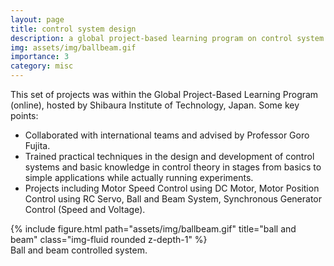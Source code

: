 ```yaml
---
layout: page
title: control system design
description: a global project-based learning program on control system design
img: assets/img/ballbeam.gif
importance: 3
category: misc
---
```


This set of projects was within the Global Project-Based Learning Program (online), hosted by Shibaura Institute of Technology, Japan. Some key points:
- Collaborated with international teams and advised by Professor Goro Fujita.
- Trained practical techniques in the design and development of control systems and basic knowledge in control theory in stages from basics to simple applications while actually running experiments.
- Projects including Motor Speed Control using DC Motor, Motor Position Control using RC Servo, Ball and Beam System, Synchronous Generator Control (Speed and Voltage).

<div class="row justify-content-sm-center">
    <div class="col-sm-6 mt-3 mt-md-0">
        {% include figure.html path="assets/img/ballbeam.gif" title="ball and beam" class="img-fluid rounded z-depth-1" %}
    </div>
</div>
<div class="caption">
    Ball and beam controlled system.
</div>